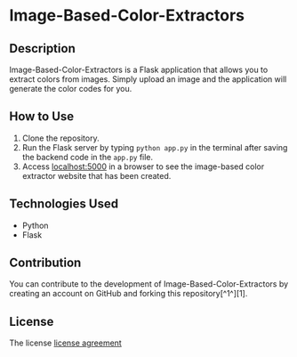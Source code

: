# Image-Based-Color-Extractors

## Description
Image-Based-Color-Extractors is a Flask application that allows you to extract colors from images. Simply upload an image and the application will generate the color codes for you.

## How to Use
1. Clone the repository.
2. Run the Flask server by typing `python app.py` in the terminal after saving the backend code in the `app.py` file.
3. Access [localhost:5000](http://localhost:5000) in a browser to see the image-based color extractor website that has been created.

## Technologies Used
- Python
- Flask

## Contribution
You can contribute to the development of Image-Based-Color-Extractors by creating an account on GitHub and forking this repository[^1^][1].

## License
The license <a href="https://github.com/zufarrizal/Image-Based-Color-Extractors?tab=MIT-1-ov-file">license agreement</a>

